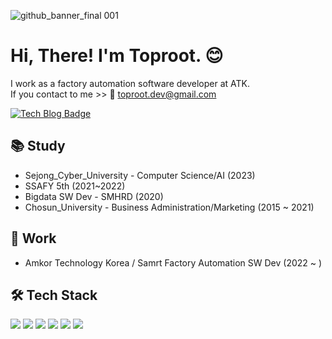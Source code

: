 ![github_banner_final 001](https://user-images.githubusercontent.com/119453895/205080906-dccb6b8c-9759-4aa6-b2a7-b0fc37191f93.jpeg)

# Hi, There! I'm Toproot. 😊 

I work as a factory automation software developer at ATK. <br/>
If you contact to me >> 📧 toproot.dev@gmail.com <br/>

[![Tech Blog Badge](https://img.shields.io/badge/Tistory-181717?style=flat-square&logo=Tistory&logoColor=white&link=https://toproot.tistory.com/)](https://toproot.tistory.com/)

## 📚 Study

- Sejong_Cyber_University - Computer Science/AI (2023)
- SSAFY 5th (2021~2022)
- Bigdata SW Dev - SMHRD (2020)
- Chosun_University - Business Administration/Marketing (2015 ~ 2021)

## 💼 Work

- Amkor Technology Korea / Samrt Factory Automation SW Dev (2022 ~ )


## 🛠 Tech Stack

<div>
	<img src="https://img.shields.io/badge/JAVA-007396?style=flat&logo=Conda-Forge&logoColor=white" />
	<img src="https://img.shields.io/badge/Python-007396?style=flat&logo=Python&logoColor=white" />
	<img src="https://img.shields.io/badge/MySQL-4479A1?style=flat&logo=MySQL&logoColor=white" />
	<img src="https://img.shields.io/badge/Linux-FCC624?style=flat&logo=Linux&logoColor=white" />
	<img src="https://img.shields.io/badge/SVN-809CC9?style=flat&logo=Subversion&logoColor=white" />
	<img src="https://img.shields.io/badge/SECS/GEM-0E9648?style=flat&logo=Socket.io&logoColor=white" />
</ div>
